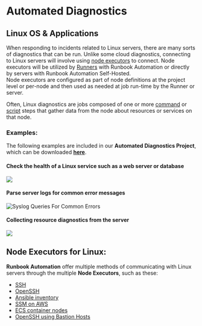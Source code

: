 # Automated Diagnostics

## Linux OS & Applications

When responding to incidents related to Linux servers, there are many sorts of diagnostics that can be run. 
Unlike some cloud diagnostics, connecting to Linux servers will involve using [node executors](/manual/projects/node-execution/builtin.html) to connect. 
Node executors will be utilized by [Runners](/administration/runner/#installation) with Runbook Automation or directly by servers with Runbook Automation Self-Hosted.  
Node executors are configured as part of node definitions at the project level or per-node and then used as needed at job run-time by the Runner or server.  

Often, Linux diagnostics are jobs composed of one or more [command](/manual/node-steps/builtin.html#command-step) or [script](/manual/node-steps/builtin.html#script-step) steps that gather data from the node about resources or services on that node.

### Examples:

The following examples are included in our **Automated Diagnostics Project**, which can be downloaded [**here**](https://github.com/rundeckpro/automated-diagnostics-project/releases/latest/download/automated-diagnostics.jar).

#### Check the health of a Linux service such as a web server or database
![](/assets/img/linux1.png)<br>

#### Parse server logs for common error messages
![Syslog Queries For Common Errors](/assets/img/linux2.png)

#### Collecting resource diagnostics from the server
![](/assets/img/linux3.png)<br>

## Node Executors for Linux:
**Runbook Automation** offer multiple methods of communicating with Linux servers through the multiple **Node Executors**, 
such as these:

* [SSH](/manual/projects/node-execution/ssh.html)
* [OpenSSH](/manual/projects/node-execution/openssh.html)
* [Ansible inventory](/learning/howto/using-ansible.html#how-to-integrate-ansible-with-rundeck)
* [SSM on AWS](/manual/projects/node-execution/aws-ssm.html)
* [ECS container nodes](/manual/projects/node-execution/aws-ecs.html) 
* [OpenSSH using Bastion Hosts](/manual/projects/node-execution/bastionssh.html)